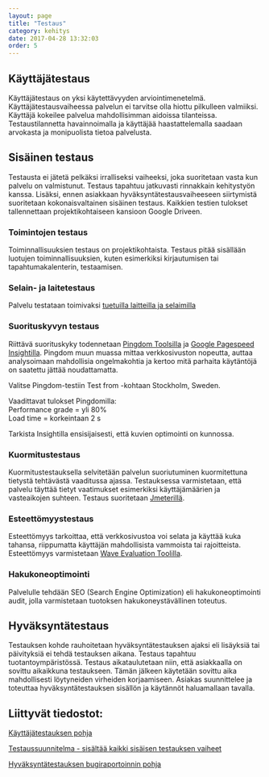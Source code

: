 ```yaml
---
layout: page
title: "Testaus"
category: kehitys
date: 2017-04-28 13:32:03
order: 5
---
```

## Käyttäjätestaus

Käyttäjätestaus on yksi käytettävyyden arviointimenetelmä. Käyttäjätestausvaiheessa palvelun ei tarvitse olla hiottu pilkulleen valmiiksi. Käyttäjä kokeilee palvelua mahdollisimman aidoissa tilanteissa. Testaustilannetta havainnoimalla ja käyttäjää haastattelemalla saadaan arvokasta ja monipuolista tietoa palvelusta.

## Sisäinen testaus

Testausta ei jätetä pelkäksi irralliseksi vaiheeksi, joka suoritetaan vasta kun palvelu on valmistunut. Testaus tapahtuu jatkuvasti rinnakkain kehitystyön kanssa. Lisäksi, ennen asiakkaan hyväksyntätestausvaiheeseen siirtymistä suoritetaan kokonaisvaltainen sisäinen testaus. Kaikkien testien tulokset tallennettaan projektikohtaiseen kansioon Google Driveen.

### Toimintojen testaus

Toiminnallisuuksien testaus on projektikohtaista. Testaus pitää sisällään luotujen toiminnallisuuksien, kuten esimerkiksi kirjautumisen tai tapahtumakalenterin, testaamisen.

### Selain- ja laitetestaus

Palvelu testataan toimivaksi [tuetuilla laitteilla ja selaimilla](https://geniem.atlassian.net/wiki/spaces/CG/pages/100368389/Selaimet+ja+laitteet+joilla+testataan)

### Suorituskyvyn testaus

Riittävä suorituskyky todennetaan [Pingdom Toolsilla](https://tools.pingdom.com/) ja [Google Pagespeed Insightilla](https://developers.google.com/speed/pagespeed/insights/?hl=fi). Pingdom muun muassa mittaa verkkosivuston nopeutta, auttaa analysoimaan mahdollisia ongelmakohtia ja kertoo mitä parhaita käytäntöjä on saatettu jättää noudattamatta.

Valitse Pingdom-testiin Test from -kohtaan Stockholm, Sweden.

Vaadittavat tulokset Pingdomilla:  
Performance grade = yli 80%  
Load time = korkeintaan 2 s

Tarkista Insightilla ensisijaisesti, että kuvien optimointi on kunnossa. 

### Kuormitustestaus

Kuormitustestauksella selvitetään palvelun suoriutuminen kuormitettuna tietystä tehtävästä vaaditussa ajassa. Testauksessa varmistetaan, että palvelu täyttää tietyt vaatimukset esimerkiksi käyttäjämäärien ja vasteaikojen suhteen. Testaus suoritetaan [Jmeterillä](http://jmeter.apache.org/).

### Esteettömyystestaus

Esteettömyys tarkoittaa, että verkkosivustoa voi selata ja käyttää kuka tahansa, riippumatta käyttäjän mahdollisista vammoista tai rajoitteista. Esteettömyys varmistetaan [Wave Evaluation Toolilla](https://chrome.google.com/webstore/detail/wave-evaluation-tool/jbbplnpkjmmeebjpijfedlgcdilocofh).

### Hakukoneoptimointi

Palvelulle tehdään SEO (Search Engine Optimization) eli hakukoneoptimointi audit, jolla varmistetaan tuotoksen hakukoneystävällinen toteutus.

## Hyväksyntätestaus

Testauksen kohde rauhoitetaan hyväksyntätestauksen ajaksi eli lisäyksiä tai päivityksiä ei tehdä testauksen aikana. Testaus tapahtuu tuotantoympäristössä. Testaus aikataulutetaan niin, että asiakkaalla on sovittu aikaikkuna testaukseen. Tämän jälkeen käytetään sovittu aika mahdollisesti löytyneiden virheiden korjaamiseen. 
Asiakas suunnittelee ja toteuttaa hyväksyntätestauksen sisällön ja käytännöt haluamallaan tavalla.


## Liittyvät tiedostot:

[Käyttäjätestauksen pohja](https://docs.google.com/a/geniem.com/document/d/1eUVfON6gt36YtxigbZfIvKJuYS4RvBwNr7ImKBnxVC4/edit?usp=sharing)

[Testaussuunnitelma - sisältää kaikki sisäisen testauksen vaiheet](https://docs.google.com/a/geniem.com/spreadsheets/d/1QLYGZZ6QZIN3mDb9I0RHFzCsT5OkUFuz_jb4MrnKZ2U/edit?usp=sharing)

[Hyväksyntätestauksen bugiraportoinnin pohja](https://drive.google.com/open?id=1NSkR8Cxvlx0NyKdSdj1nRwl4Vxzyn8Y9LkQJvqYTvCY)



